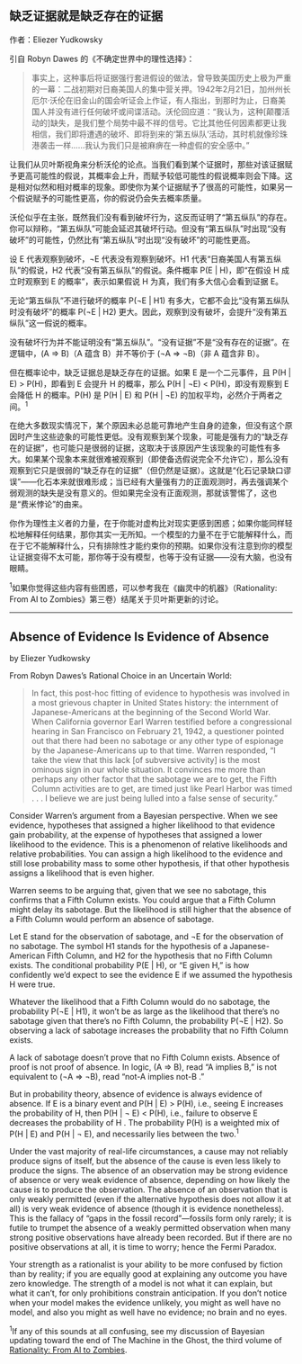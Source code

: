 ## 缺乏证据就是缺乏存在的证据

作者：Eliezer Yudkowsky

引自 Robyn Dawes 的《不确定世界中的理性选择》：

> 事实上，这种事后将证据强行套进假设的做法，曾导致美国历史上极为严重的一幕：二战初期对日裔美国人的集中营关押。1942年2月21日，加州州长厄尔·沃伦在旧金山的国会听证会上作证，有人指出，到那时为止，日裔美国人并没有进行任何破坏或间谍活动。沃伦回应道：“我认为，这种[颠覆活动的]缺失，是我们整个局势中最不祥的信号。它比其他任何因素都更让我相信，我们即将遭遇的破坏、即将到来的‘第五纵队’活动，其时机就像珍珠港袭击一样……我认为我们只是被麻痹在一种虚假的安全感中。”

让我们从贝叶斯视角来分析沃伦的论点。当我们看到某个证据时，那些对该证据赋予更高可能性的假说，其概率会上升，而赋予较低可能性的假说概率则会下降。这是相对似然和相对概率的现象。即使你为某个证据赋予了很高的可能性，如果另一个假说赋予的可能性更高，你的假说仍会失去概率质量。

沃伦似乎在主张，既然我们没有看到破坏行为，这反而证明了“第五纵队”的存在。你可以辩称，“第五纵队”可能会延迟其破坏行动。但没有“第五纵队”时出现“没有破坏”的可能性，仍然比有“第五纵队”时出现“没有破坏”的可能性更高。

设 E 代表观察到破坏，¬E 代表没有观察到破坏。H1 代表“日裔美国人有第五纵队”的假说，H2 代表“没有第五纵队”的假说。条件概率 P(E | H)，即“在假设 H 成立时观察到 E 的概率”，表示如果假说 H 为真，我们有多大信心会看到证据 E。

无论“第五纵队”不进行破坏的概率 P(¬E | H1) 有多大，它都不会比“没有第五纵队时没有破坏”的概率 P(¬E | H2) 更大。因此，观察到没有破坏，会提升“没有第五纵队”这一假说的概率。

没有破坏行为并不能证明没有“第五纵队”。“没有证据”不是“没有存在的证据”。在逻辑中，(A ⇒ B)（A 蕴含 B）并不等价于 (¬A ⇒ ¬B)（非 A 蕴含非 B）。

但在概率论中，缺乏证据总是缺乏存在的证据。如果 E 是一个二元事件，且 P(H | E) > P(H)，即看到 E 会提升 H 的概率，那么 P(H | ¬E) < P(H)，即没有观察到 E 会降低 H 的概率。P(H) 是 P(H | E) 和 P(H | ¬E) 的加权平均，必然介于两者之间。<sup>1</sup>

在绝大多数现实情况下，某个原因未必总能可靠地产生自身的迹象，但没有这个原因时产生这些迹象的可能性更低。没有观察到某个现象，可能是强有力的“缺乏存在的证据”，也可能只是很弱的证据，这取决于该原因产生该现象的可能性有多大。如果某个现象本来就很难被观察到（即使备选假说完全不允许它），那么没有观察到它只是很弱的“缺乏存在的证据”（但仍然是证据）。这就是“化石记录缺口谬误”——化石本来就很难形成；当已经有大量强有力的正面观测时，再去强调某个弱观测的缺失是没有意义的。但如果完全没有正面观测，那就该警惕了，这也是“费米悖论”的由来。

你作为理性主义者的力量，在于你能对虚构比对现实更感到困惑；如果你能同样轻松地解释任何结果，那你其实一无所知。一个模型的力量不在于它能解释什么，而在于它不能解释什么，只有排除性才能约束你的预期。如果你没有注意到你的模型让证据变得不太可能，那你等于没有模型，也等于没有证据——没有大脑，也没有眼睛。

<sup>1</sup>如果你觉得这些内容有些困惑，可以参考我在《幽灵中的机器》（Rationality: From AI to Zombies》第三卷）结尾关于贝叶斯更新的讨论。

---

## Absence of Evidence Is Evidence of Absence

by Eliezer Yudkowsky

From Robyn Dawes’s Rational Choice in an Uncertain World:

> In fact, this post-hoc fitting of evidence to hypothesis was involved in a most grievous chapter in United States history: the internment of Japanese-Americans at the beginning of the Second World War. When California governor Earl Warren testified before a congressional hearing in San Francisco on February 21, 1942, a questioner pointed out that there had been no sabotage or any other type of espionage by the Japanese-Americans up to that time. Warren responded, “I take the view that this lack [of subversive activity] is the most ominous sign in our whole situation. It convinces me more than perhaps any other factor that the sabotage we are to get, the Fifth Column activities are to get, are timed just like Pearl Harbor was timed . . . I believe we are just being lulled into a false sense of security.”

Consider Warren’s argument from a Bayesian perspective. When we see evidence, hypotheses that assigned a higher likelihood to that evidence gain probability, at the expense of hypotheses that assigned a lower likelihood to the evidence. This is a phenomenon of relative likelihoods and relative probabilities. You can assign a high likelihood to the evidence and still lose probability mass to some other hypothesis, if that other hypothesis assigns a likelihood that is even higher.

Warren seems to be arguing that, given that we see no sabotage, this confirms that a Fifth Column exists. You could argue that a Fifth Column might delay its sabotage. But the likelihood is still higher that the absence of a Fifth Column would perform an absence of sabotage.

Let E stand for the observation of sabotage, and ¬E for the observation of no sabotage. The symbol H1 stands for the hypothesis of a Japanese-American Fifth Column, and H2 for the hypothesis that no Fifth Column exists. The conditional probability P(E | H), or “E given H,” is how confidently we’d expect to see the evidence E if we assumed the hypothesis H were true.

Whatever the likelihood that a Fifth Column would do no sabotage, the probability P(¬E | H1), it won’t be as large as the likelihood that there’s no sabotage given that there’s no Fifth Column, the probability P(¬E | H2). So observing a lack of sabotage increases the probability that no Fifth Column exists.

A lack of sabotage doesn’t prove that no Fifth Column exists. Absence of proof is not proof of absence. In logic, (A ⇒ B), read “A implies B,” is not equivalent to (¬A ⇒ ¬B), read “not-A implies not-B .”

But in probability theory, absence of evidence is always evidence of absence. If E is a binary event and P(H | E) > P(H), i.e., seeing E increases the probability of H, then P(H | ¬ E) < P(H), i.e., failure to observe E decreases the probability of H . The probability P(H) is a weighted mix of P(H | E) and P(H | ¬ E), and necessarily lies between the two.<sup>1</sup>

Under the vast majority of real-life circumstances, a cause may not reliably produce signs of itself, but the absence of the cause is even less likely to produce the signs. The absence of an observation may be strong evidence of absence or very weak evidence of absence, depending on how likely the cause is to produce the observation. The absence of an observation that is only weakly permitted (even if the alternative hypothesis does not allow it at all) is very weak evidence of absence (though it is evidence nonetheless). This is the fallacy of “gaps in the fossil record”—fossils form only rarely; it is futile to trumpet the absence of a weakly permitted observation when many strong positive observations have already been recorded. But if there are no positive observations at all, it is time to worry; hence the Fermi Paradox.

Your strength as a rationalist is your ability to be more confused by fiction than by reality; if you are equally good at explaining any outcome you have zero knowledge. The strength of a model is not what it can explain, but what it can’t, for only prohibitions constrain anticipation. If you don’t notice when your model makes the evidence unlikely, you might as well have no model, and also you might as well have no evidence; no brain and no eyes.

<sup>1</sup>If any of this sounds at all confusing, see my discussion of Bayesian updating toward the end of The Machine in the Ghost, the third volume of [Rationality: From AI to Zombies](https://lesswrong.com/rationality?_ga=2.62468645.885668383.1751811168-1762639772.1748962126).